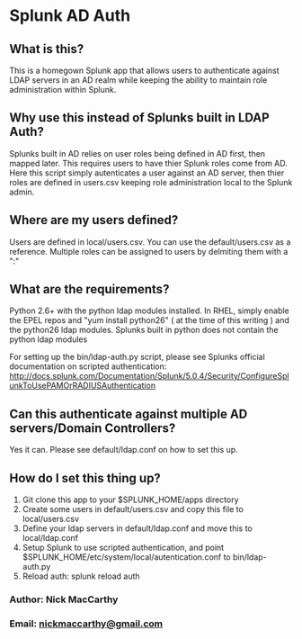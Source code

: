 # Splunk AD Auth #

What is this?
-----------------------------------
This is a homegown Splunk app that allows users to authenticate against LDAP servers in an AD realm while keeping the ability to maintain role administration within Splunk.


Why use this instead of Splunks built in LDAP Auth?
----------------------------------
Splunks built in AD relies on user roles being defined in AD first, then mapped later.  This requires users to have thier Splunk roles come from AD.  Here this script simply autenticates a user against an AD server, then thier roles are defined in users.csv keeping role administration local to the Splunk admin.


Where are my users defined?
----------------------------------
Users are defined in local/users.csv.   You can use the default/users.csv as a reference.  Multiple roles can be assigned to users by delmiting them with a ":"


What are the requirements?
----------------------------------
Python 2.6+ with the python ldap modules installed.  In RHEL, simply enable the EPEL repos and "yum install python26" ( at the time of this writing ) and the python26 ldap modules.  Splunks built in python does not contain the python ldap modules

For setting up the bin/ldap-auth.py script, please see Splunks official documentation on scripted authentication:
http://docs.splunk.com/Documentation/Splunk/5.0.4/Security/ConfigureSplunkToUsePAMOrRADIUSAuthentication


Can this authenticate against multiple AD servers/Domain Controllers?
----------------------------------
Yes it can.  Please see default/ldap.conf on how to set this up.

How do I set this thing up?
----------------------------------
1. Git clone this app to your $SPLUNK_HOME/apps directory
2. Create some users in default/users.csv and copy this file to local/users.csv
3. Define your ldap servers in default/ldap.conf and move this to local/ldap.conf
4. Setup Splunk to use scripted authentication, and point $SPLUNK_HOME/etc/system/local/autentication.conf to bin/ldap-auth.py
5. Reload auth:  splunk reload auth


### Author: Nick MacCarthy
### Email: nickmaccarthy@gmail.com
